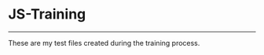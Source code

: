 # JS-Training
------------------------
These are my test files created during the training process.
